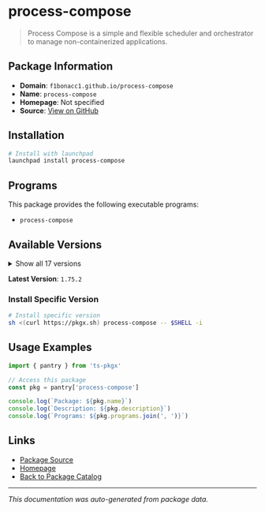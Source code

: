 # process-compose

> Process Compose is a simple and flexible scheduler and orchestrator to manage non-containerized applications.

## Package Information

- **Domain**: `f1bonacc1.github.io/process-compose`
- **Name**: `process-compose`
- **Homepage**: Not specified
- **Source**: [View on GitHub](https://github.com/pkgxdev/pantry/tree/main/projects/f1bonacc1.github.io/process-compose/package.yml)

## Installation

```bash
# Install with launchpad
launchpad install process-compose
```

## Programs

This package provides the following executable programs:

- `process-compose`

## Available Versions

<details>
<summary>Show all 17 versions</summary>

- `1.75.2`, `1.75.1`, `1.73.0`, `1.64.1`, `1.63.0`
- `1.46.0`, `1.40.1`, `1.40.0`, `1.34.0`, `1.27.0`
- `1.24.2`, `1.24.0`, `1.18.0`, `1.9.0`, `1.6.1`
- `1.5.0`, `1.2.0`

</details>

**Latest Version**: `1.75.2`

### Install Specific Version

```bash
# Install specific version
sh <(curl https://pkgx.sh) process-compose -- $SHELL -i
```

## Usage Examples

```typescript
import { pantry } from 'ts-pkgx'

// Access this package
const pkg = pantry['process-compose']

console.log(`Package: ${pkg.name}`)
console.log(`Description: ${pkg.description}`)
console.log(`Programs: ${pkg.programs.join(', ')}`)
```

## Links

- [Package Source](https://github.com/pkgxdev/pantry/tree/main/projects/f1bonacc1.github.io/process-compose/package.yml)
- [Homepage](#)
- [Back to Package Catalog](../../../package-catalog.md)

---

*This documentation was auto-generated from package data.*
